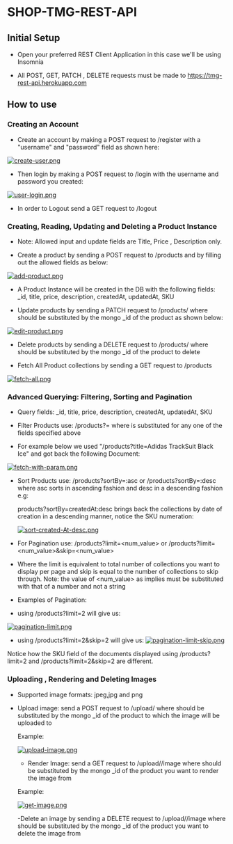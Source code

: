 # SHOP-TMG-REST-API

## Initial Setup

- Open your preferred REST Client Application in this case we'll be using Insomnia

- All POST, GET, PATCH , DELETE requests must be made to https://tmg-rest-api.herokuapp.com

##  How to use 

### Creating an Account
- Create an account by making a POST request to /register with a "username" and "password" field as shown here:

[![create-user.png](https://i.postimg.cc/nc3FjmMT/create-user.png)](https://postimg.cc/vc6FCcr6)

- Then login by making a POST request to /login with the username and password you created:

[![user-login.png](https://i.postimg.cc/7ZcqXy32/user-login.png)](https://postimg.cc/Mn7kKNr6)

- In order to Logout send a GET request to /logout


### Creating, Reading, Updating and Deleting a Product Instance

- Note: Allowed input and update fields are Title, Price , Description only.

- Create a product by sending a POST request to /products and by filling out the allowed fields as below:

[![add-product.png](https://i.postimg.cc/BndGHB35/add-product.png)](https://postimg.cc/4YbMTtmn)

- A Product Instance will be created in the DB with the following fields: _id, title, price, description, createdAt, updatedAt, SKU


- Update products by sending a PATCH request to /products/<value> where <value> should be substituted by the mongo _id of the product as shown below:
  
[![edit-product.png](https://i.postimg.cc/jST1b3RF/edit-product.png)](https://postimg.cc/D8C6QgJr)
  
- Delete products by sending a DELETE request to /products/<value> where <value> should be substituted by the mongo _id of the product to delete
  
- Fetch All Product collections by sending a GET request to /products

[![fetch-all.png](https://i.postimg.cc/dDPxD4rD/fetch-all.png)](https://postimg.cc/N2D4z8Nw)
 
 
### Advanced Querying: Filtering, Sorting and Pagination  

- Query fields:  _id, title, price, description, createdAt, updatedAt, SKU

- Filter Products use:  /products?<field>=<value> where <field> is substituted for any one of the fields specified above
  
 - For example below we used "/products?title=Adidas TrackSuit Black Ice" and got back the following Document: 
 
 [![fetch-with-param.png](https://i.postimg.cc/7641CdQF/fetch-with-param.png)](https://postimg.cc/v1Pxkqyh)
  
- Sort Products use:  /products?sortBy=<field>:asc or /products?sortBy=<field>:desc 
  where asc sorts in ascending fashion and desc in a descending fashion e.g:
  
  products?sortBy=createdAt:desc  brings back the collections by date of creation in a descending manner, notice the SKU numeration:
  
  [![sort-created-At-desc.png](https://i.postimg.cc/MG2V4gxn/sort-created-At-desc.png)](https://postimg.cc/yDjD3QDK)
  
- For Pagination use:  /products?limit=<num_value> or /products?limit=<num_value>&skip=<num_value>

- Where the limit is equivalent to total number of collections you want to display per page and skip is equal to the 
  number of collections to skip through. Note: the value of <num_value> as implies must be substituted with that of a number and not a string
  
- Examples of Pagination:

- using /products?limit=2 will give us:

[![pagination-limit.png](https://i.postimg.cc/vTtGYg6R/pagination-limit.png)](https://postimg.cc/PvJgKq4K)


- using /products?limit=2&skip=2 will give us:
[![pagination-limit-skip.png](https://i.postimg.cc/3R6KfQ56/pagination-limit-skip.png)](https://postimg.cc/0MYRr3Nd)

Notice how the SKU field of the documents displayed using /products?limit=2 and /products?limit=2&skip=2 are different.

### Uploading , Rendering and Deleting Images

- Supported image formats: jpeg,jpg and png

- Upload image: send a POST request to /upload/<value> where <value> should be substituted by the mongo _id of the product to which the image will be 
  uploaded to 
  
  Example: 
  
  [![upload-image.png](https://i.postimg.cc/TP5GyHWJ/upload-image.png)](https://postimg.cc/B83Rkppj)
  
  - Render Image: send a GET request to /upload/<value>/image where <value> should be substituted by the mongo _id of the product you want to render the image       from
  
  Example:
  
  [![get-image.png](https://i.postimg.cc/2yGfpsPr/get-image.png)](https://postimg.cc/CnR2kQhQ)
  
  -Delete an image by sending a DELETE request to /upload/<value>/image where <value> should be substituted by the mongo _id of the product you want to delete the    image from






  
  







